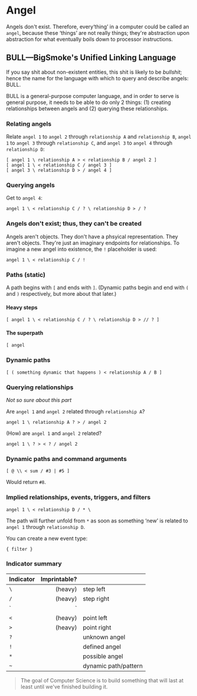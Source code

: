 # Angel

Angels don't exist. Therefore, every‘thing’ in a computer could be called an `angel`, because these ‘things’ are not really things; they're abstraction upon abstraction for what eventually boils down to processor instructions.

## BULL—BigSmoke's Unified Linking Language

If you say shit about non-existent entities, this shit is likely to be _bullshit_; hence the name for the language with which to query and describe angels: BULL.

BULL is a general-purpose computer language, and in order to serve is general purpose, it needs to be able to do only 2 things: (1) creating relationships between angels and (2) querying these relationships.

### Relating angels

Relate `angel 1` to `angel 2` through `relationship A` and `relationship B`, `angel 1` to `angel 3` through `relationship C`, and `angel 3` to `angel 4` through `relationship D`:

```
[ angel 1 \ relationship A > < relationship B / angel 2 ]
[ angel 1 \ < relationship C / angel 3 ]
[ angel 3 \ relationship D > / angel 4 ]
```

### Querying angels

Get to `angel 4`:

```
angel 1 \ < relationship C / ? \ relationship D > / ?
```

### Angels don't exist; thus, they can't be created

Angels aren't objects. They don't have a phsyical representation. They aren't objects. They're just an imaginary endpoints for relationships. To imagine a new angel into existence, the `!` placeholder is used:

```
angel 1 \ < relationship C / !
```

### Paths (static)

A path begins with `[` and ends with `]`. (Dynamic paths begin and end with `(` and `)` respectively, but more about that later.)

#### Heavy steps

```
[ angel 1 \ < relationship C / ? \ relationship D > // ? ]
```

#### The superpath 

```
[ angel 
```

### Dynamic paths

```
[ ( something dynamic that happens ) < relationship A / B ]
```

### Querying relationships

*Not so sure about this part*

Are `angel 1` and `angel 2` related through `relationship A`?

```
angel 1 \ relationship A ? > / angel 2
```

(How) are `angel 1` and `angel 2` related?

```
angel 1 \ ? > < ? / angel 2
```

### Dynamic paths and command arguments

```
[ @ \\ < sum / #3 | #5 ]
```

Would return `#8`.

### Implied relationships, events, triggers, and filters

```
angel 1 \ < relationship D / * \
```

The path will further unfold from `*` as soon as something ‘new’ is related to `angel 1` through `relationship D`.

You can create a new event type:

```
{ filter }
```

### Indicator summary

| Indicator    | Imprintable? |                         |
| ------------ | ------------:| ----------------------- |
| `\`          |      (heavy) | step left               |
| `/`          |      (heavy) | step right              |
| `|`          |              | step forward            |
| `<`          |      (heavy) | point left              |
| `>`          |      (heavy) | point right             |
| `?`          |              | unknown angel           |
| `!`          |              | defined angel           |
| `*`          |              | possible angel          |
| `~`          |              | dynamic path/pattern    |

> The goal of Computer Science is to build something that will last at least until we've finished building it.

